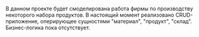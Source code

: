 В данном проекте будет смоделирована работа фирмы по производству некоторого набора продуктов.
В настоящий момент реализовано CRUD-приложение, оперирующее сущностями "материал", "продукт", "склад".
Бизнес-логика пока отсутствует.
